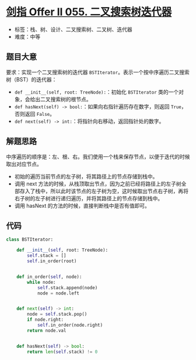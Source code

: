 # [剑指 Offer II 055. 二叉搜索树迭代器](https://leetcode.cn/problems/kTOapQ/)

- 标签：栈、树、设计、二叉搜索树、二叉树、迭代器
- 难度：中等

## 题目大意

要求：实现一个二叉搜索树的迭代器 `BSTIterator`。表示一个按中序遍历二叉搜索树（BST）的迭代器：

- `def __init__(self, root: TreeNode):`：初始化 `BSTIterator` 类的一个对象，会给出二叉搜索树的根节点。
- `def hasNext(self) -> bool:`：如果向右指针遍历存在数字，则返回 `True`，否则返回 `False`。
- `def next(self) -> int:`：将指针向右移动，返回指针处的数字。

## 解题思路

中序遍历的顺序是：左、根、右。我们使用一个栈来保存节点，以便于迭代的时候取出对应节点。

- 初始的遍历当前节点的左子树，将其路径上的节点存储到栈中。
- 调用 next 方法的时候，从栈顶取出节点，因为之前已经将路径上的左子树全部存入了栈中，所以此时该节点的左子树为空，这时候取出节点右子树，再将右子树的左子树进行递归遍历，并将其路径上的节点存储到栈中。
- 调用 hasNext 的方法的时候，直接判断栈中是否有值即可。

## 代码

```python
class BSTIterator:

    def __init__(self, root: TreeNode):
        self.stack = []
        self.in_order(root)


    def in_order(self, node):
        while node:
            self.stack.append(node)
            node = node.left


    def next(self) -> int:
        node = self.stack.pop()
        if node.right:
            self.in_order(node.right)
        return node.val


    def hasNext(self) -> bool:
        return len(self.stack) != 0
```

